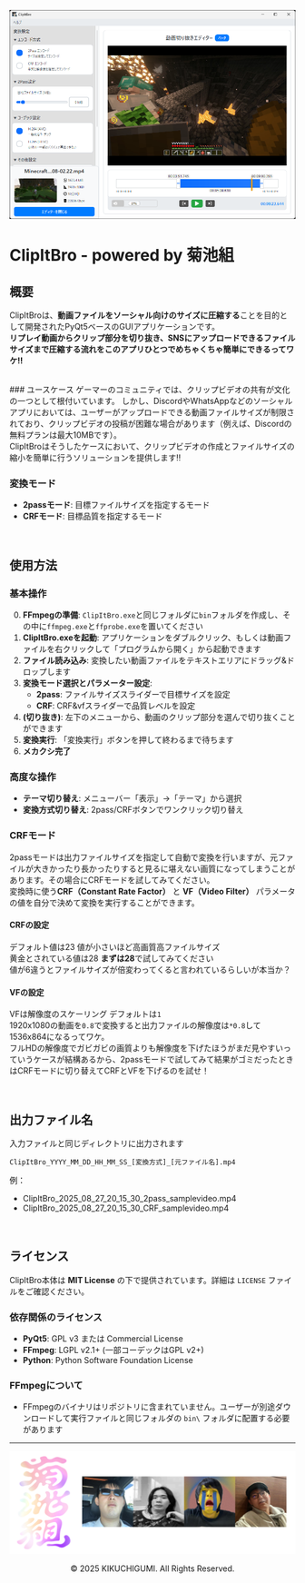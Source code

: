 
<p align="center">
   <img src="resources/V2_overview_screenshot.png" alt="V2_overview_image" width="732" />
</p>

ClipItBro - powered by 菊池組
====================================

## 概要
ClipItBroは、**動画ファイルをソーシャル向けのサイズに圧縮する**ことを目的として開発されたPyQt5ベースのGUIアプリケーションです。<br />
**リプレイ動画からクリップ部分を切り抜き、SNSにアップロードできるファイルサイズまで圧縮する流れをこのアプリひとつでめちゃくちゃ簡単にできるってワケ‼️**

<br />
### ユースケース
ゲーマーのコミュニティでは、クリップビデオの共有が文化の一つとして根付いています。
しかし、DiscordやWhatsAppなどのソーシャルアプリにおいては、ユーザーがアップロードできる動画ファイルサイズが制限されており、クリップビデオの投稿が困難な場合があります（例えば、Discordの無料プランは最大10MBです）。<br />
ClipItBroはそうしたケースにおいて、クリップビデオの作成とファイルサイズの縮小を簡単に行うソリューションを提供します‼️

### 変換モード
- **2passモード**: 目標ファイルサイズを指定するモード
- **CRFモード**: 目標品質を指定するモード

<br />

## 使用方法
### 基本操作
0. **FFmpegの準備**: `ClipItBro.exe`と同じフォルダに`bin`フォルダを作成し、その中に`ffmpeg.exe`と`ffprobe.exe`を置いてください
1. **ClipItBro.exeを起動**: アプリケーションをダブルクリック、もしくは動画ファイルを右クリックして「プログラムから開く」から起動できます
2. **ファイル読み込み**: 変換したい動画ファイルをテキストエリアにドラッグ&ドロップします
3. **変換モード選択とパラメーター設定**: 
   - **2pass**: ファイルサイズスライダーで目標サイズを設定
   - **CRF**: CRF&vfスライダーで品質レベルを設定
4. **(切り抜き)**: 左下のメニューから、動画のクリップ部分を選んで切り抜くことができます
5. **変換実行**: 「変換実行」ボタンを押して終わるまで待ちます
6. **メカクシ完了**

### 高度な操作
- **テーマ切り替え**: メニューバー「表示」→「テーマ」から選択
- **変換方式切り替え**: 2pass/CRFボタンでワンクリック切り替え

### CRFモード
2passモードは出力ファイルサイズを指定して自動で変換を行いますが、元ファイルが大きかったり長かったりすると見るに堪えない画質になってしまうことがあります。その場合にCRFモードを試してみてください。<br />
変換時に使う**CRF（Constant Rate Factor）** と **VF（Video Filter）** パラメータの値を自分で決めて変換を実行することができます。

#### CRFの設定
デフォルト値は23 値が小さいほど高画質高ファイルサイズ<br />
黄金とされている値は28 **まずは28**で試してみてください<br />
値が6違うとファイルサイズが倍変わってくると言われているらしいが本当か？

#### VFの設定
VFは解像度のスケーリング デフォルトは`1` <br />
1920x1080の動画を`0.8`で変換すると出力ファイルの解像度は`*0.8`して 1536x864になるってワケ。<br />
フルHDの解像度でガビガビの画質よりも解像度を下げたほうがまだ見やすいっていうケースが結構あるから、2passモードで試してみて結果がゴミだったときはCRFモードに切り替えてCRFとVFを下げるのを試せ！

<br />

## 出力ファイル名
入力ファイルと同じディレクトリに出力されます
```
ClipItBro_YYYY_MM_DD_HH_MM_SS_[変換方式]_[元ファイル名].mp4
```

例：
- ClipItBro_2025_08_27_20_15_30_2pass_samplevideo.mp4
- ClipItBro_2025_08_27_20_15_30_CRF_samplevideo.mp4

<br />

## ライセンス
ClipItBro本体は **MIT License** の下で提供されています。詳細は `LICENSE` ファイルをご確認ください。

### 依存関係のライセンス
- **PyQt5**: GPL v3 または Commercial License
- **FFmpeg**: LGPL v2.1+ (一部コーデックはGPL v2+)
- **Python**: Python Software Foundation License

### FFmpegについて
- FFmpegのバイナリはリポジトリに含まれていません。ユーザーが別途ダウンロードして実行ファイルと同じフォルダの `bin\` フォルダに配置する必要があります

---
!["KIK_logo_image"](resources/kik_clipitbro_logo_horizontal.png)
<p align="center">© 2025 KIKUCHIGUMI. All Rights Reserved.</p>
